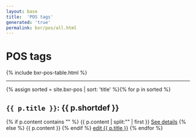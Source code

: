 ```yaml
---
layout: base
title:  'POS tags'
generated: 'true'
permalink: bxr/pos/all.html
---
```


# POS tags

{% include bxr-pos-table.html %}

----------

{% assign sorted = site.bxr-pos | sort: 'title' %}{% for p in sorted %}
<a id="al-bxr-pos/{{ p.title }}" class="al-dest"/>
<h2><code>{{ p.title }}</code>: {{ p.shortdef }}</h2>
{% if p.content contains "<!--details-->" %}    
{{ p.content | split:"<!--details-->" | first }}
<a href="{{ p.title }}" class="al-doc">See details</a>
{% else %}
{{ p.content }}
{% endif %}
<a href="{{ site.git_edit }}/{% if p.collection %}{{ p.relative_path }}{% else %}{{ p.path }}{% endif %}" target="#">edit {{ p.title }}</a>
{% endfor %}

